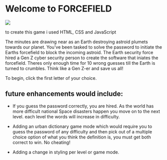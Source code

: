 # Welcome to FORCEFIELD

![](https://i.imgur.com/stiMXKq.jpg)


to create this game i used HTML, CSS and JavaScript





The minutes are drawing near as an Earth destroying astroid plumets towards our planet. You've been tasked to solve the password to initiate the Earths forcefield to block the incoming astroid. The Earth security force hired a Gen Z cyber security person to create the software that iniates the forcefield. Theres only enough time for 10 wrong guesses till the Earth is turned to crumbles. Think like a Gen Z-er and save us all!

To begin, click the first letter of your choice. 

## future enhancements would include:

- If you guess the password correctly, you are hired. As the world has more difficult national Space disasters happen you move on to the next level. each level the words will increase in difficulty. 

- Adding an urban dictionary game mode which would require you to guess the password of any difficulty and then pick out of a multiple choice option of what you think the definition is, you must get both correct to win. No cheating! 

- Adding a change in styling per level or game mode. 
